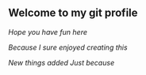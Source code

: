 ## Welcome to my git profile

*Hope you have fun here* 

*Because I sure enjoyed creating this*

*New things added Just because*
